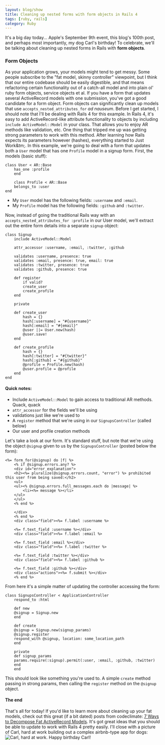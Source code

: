 ```yaml
---
layout: blog/show
title: Cleaning up nested forms with form objects in Rails 4
tags: [ruby, rails]
category: Ruby
---
```


It's a big day today... Apple's September 9th event, this blog's 100th post, and perhaps most importantly, my dog Carl's birthday! To celebrate, we'll be talking about cleaning up nested forms in Rails with **form objects**.

### Form Objects

 As your application grows, your models might tend to get messy. Some people subscribe to the "fat model, skinny controller" viewpoint, but I think that our entire codebase should be easily digestible, and that means refactoring certain functionality out of a catch-all model and into plain ol' ruby form objects, service objects et al. If you have a form that updates several ActiveRecord models with one submission, you've got a good candidate for a form object. Form objects can significantly clean up models that use `accepts_nested_attributes_for` *ad nauseum*. Before I get started, I should note that I'll be dealing with Rails 4 for this example. In Rails 4, it's easy to add ActiveRecord-like attribute functionality to objects by including `include ActiveModel::Model` in your class. That allows you to enjoy AR methods like validation, etc. One thing that tripped me up was getting strong parameters to work with this method. After learning how Rails expects its parameters however (hashes), everything started to Just Work&tm;. In this example, we're going to deal with a form that updates both a `User` model that has one `Profile` model in a signup form. First, the models (basic stuff):

~~~
class User < AR::Base
	has_one :profile
	end

	class Profile < AR::Base
	belongs_to :user
end
~~~

- My `User` model has the following fields: `:username` and `:email`.
- My `Profile` model has the following fields: `:github` and `:twitter`.

Now, instead of going the traditional Rails way with an `accepts_nested_attributes_for :profile` in our User model, we'll extract out the entire form details into a separate `signup` object:

~~~
class Signup
	include ActiveModel::Model

	attr_accessor :username, :email, :twitter, :github

	validates :username, presence: true
	validates :email, presence: true, email: true
	validates :twitter, presence: true
	validates :github, presence: true

	def register
		if valid?
		create_user
		create_profile
	end

	private

	def create_user
		hash = {}
		hash[:username] = "#{username}"
		hash[:email] = "#{email}"
		@user ||= User.new(hash)
		@user.save!
	end

	def create_profile
		hash = {}
		hash[:twitter] = "#{twitter}"
		hash[:github] = "#{github}"
		@profile = Profile.new(hash)
		@user.profile = @profile
	end
end
~~~

#### Quick notes:

- Include `ActiveModel::Model` to gain access to traditional AR methods. Quack, quack
- `attr_accessor` for the fields we'll be using
- validations just like we're used to
- A `register` method that we're using in our `SignupsController` (called below)
- Our user and profile creation methods

Let's take a look at our form. It's standard stuff, but note that we're using the object `@signup` given to us by the `SignupsController` (posted below the form):

~~~
<%= form_for(@signup) do |f| %>
	<% if @signup.errors.any? %>
	<div id="error_explanation">
	<h2><%= pluralize(@signup.errors.count, "error") %> prohibited this user from being saved:</h2>
	<ul>
	<ul><% @signup.errors.full_messages.each do |message| %>
	    <li><%= message %></li>
	</ul>
	</ul>
	<% end %>

	</div>
	<% end %>
	<div class="field"><%= f.label :username %>

	<%= f.text_field :username %></div>
	<div class="field"><%= f.label :email %>

	<%= f.text_field :email %></div>
	<div class="field"><%= f.label :twitter %>

	<%= f.text_field :twitter %></div>
	<div class="field"><%= f.label :github %>

	<%= f.text_field :github %></div>
	<div class="actions"><%= f.submit %></div>
	<% end %>
~~~

From here it's a simple matter of updating the controller accessing the form:

~~~  
class SignupsController < ApplicationController
	respond_to :html

	def new
	@signup = Signup.new
	end

	def create
	@signup = Signup.new(signup_params)
	@signup.register
	respond_with @signup, location: some_location_path
	end

	private
	def signup_params
	params.require(:signup).permit(:user, :email, :github, :twitter)
	end
	end
~~~

This should look like something you're used to. A simple `create` method passing in strong params, then calling the `register` method on the `@signup` object.

#### The end

 That's all for today! If you'd like to learn more about cleaning up your fat models, check out this great (if a bit dated) posts from codeclimate: [7 Ways to Decompose Fat ActiveRecord Models](http://blog.codeclimate.com/blog/2012/10/17/7-ways-to-decompose-fat-activerecord-models/). It's got great ideas that you should be able to update to work with Rails 4 pretty easily. I'll close with a picture of Carl, hard at work building out a complex airbnb-type app for dogs: ![Carl, hard at work.](http://res.cloudinary.com/dstrunk/image/upload/v1414083560/2013-09-07-14_24_53-2_sqptrn.jpg) Happy birthday Carl!

